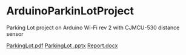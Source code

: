 # ArduinoParkinLotProject
Parking Lot project on Arduino Wi-Fi rev 2 with CJMCU-530 distance sensor




[ParkingLot.pdf](https://github.com/anna20121/ArduinoParkinLotProject/files/10489145/ParkingLot.pdf)
[ParkingLot .pptx](https://github.com/anna20121/ArduinoParkinLotProject/files/10489114/ParkingLot.pptx)
[Report.docx](https://github.com/anna20121/ArduinoParkinLotProject/files/10489129/Report.docx)
